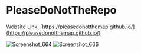# PleaseDoNotTheRepo

Website Link: [https://pleasedonotthemap.github.io/](https://pleasedonotthemap.github.io/)

![Screenshot_664](https://github.com/user-attachments/assets/4b4560bf-a9c0-4d83-b139-ede2f8dfef7c)
![Screenshot_666](https://github.com/user-attachments/assets/a012ded9-33c9-4dd3-9a88-882a3d890e4c)
